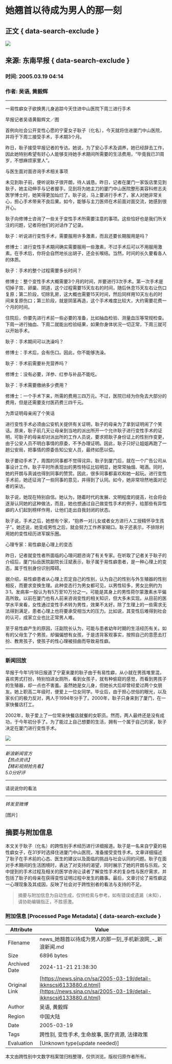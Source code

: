 # 她翘首以待成为男人的那一刻

## 正文 { data-search-exclude }


_![](https://n.sinaimg.cn/sinakd10204/275/w138h137/20200407/7352-irtymmw7884003.jpg)_

## 来源: 东南早报 { data-search-exclude }
### 时间: 2005.03.19 04:14
### 作者: 吴语, 黄毅辉

---

一易性癖女子欲换男儿身追踪今天住进中山医院下周三进行手术

早报记者吴语黄毅辉文／图

首例向社会公开变性心愿的宁夏女子耿子（化名），今天就将住进厦门中山医院，并将于下周三接受手术，手术期3个月。

昨日，耿子接受早报记者的专访。她说，为了安心手术及调养，她已经辞去工作，因此她特别希望有好心人能够支持她手术期间所需要的生活费用，“毕竟我已31周岁，不想麻烦家里人”。

与医生面对面咨询手术相关事项

未见到耿子前，便听说耿子很开朗，待人诚恳。昨日，记者在厦门一家饭店里见到耿子，她主动伸手与记者握手。见到将为她主刀的厦门中山医院整形美容科修志夫医学博士时，她笑得更加灿烂了。耿子说，马上要进行手术了，家人对她非常关心，担心手术带来不良后果。如今，能够与主刀医师在术前面对面交流，她感到很开心。

耿子向修博士咨询了一些关于变性手术所需要注意的事项。这些恰好也是我们所关注的问题，记者将他们的对话作了记录。

耿子：听说进行变性手术，需要服用许多激素，而且还要长期服用是吗？

修博士：进行变性手术期间确实需要服用一些激素，不过手术后可以不用服用激素。在手术后，你将会自然地长出胡子，还会长喉结。当然，时间的长久要看各人的体质。

耿子：手术的整个过程需要多长时间？

修博士：整个变性手术大概需要3个月的时间，并要进行3次手术。第一次手术是切掉子宫、卵巢、阴道，这个过程需要15天左右的时间，随后休息15天左右让伤口复原；第二阶段，切除乳房，这大概也需要15天时间，然后同样用10天左右的时间来复原伤口；第三阶段，就是阴茎再造，这个手术难度比较大，大约需要花费一个月的时间。

住院后，你要先进行术前一些必要的准备，比如抽血检验、测量血压等常规检查。下周一进行抽血、下周二就能出检验结果，如果你身体状况一切正常，下周三就可以开始手术。

耿子：手术期间可以洗澡吗？

修博士：手术后，会有伤口。因此，你不能够洗澡。

耿子：手术前需要补充营养吗？

修博士：没有必要，洋参、红参与补品不能吃。

耿子：手术需要缴纳多少费用？

修博士：一个手术下来，所需的费用三四万元。不过，医院已经为你免去大部分的费用，但是还需要支付医药费三四千元。

为弄证明母亲闹了个笑话

进行变性手术必须由公安机关提供有关证明，耿子的母亲为了拿到证明闹了个笑话。原来，耿子前几天让母亲到当地的派出所开一个允许耿子进行变性手术的证明，可耿子的母亲却对派出所的工作人员说，要求把耿子身份证上的性别作变更，由于公安人员不明白事情的原委，不予办理证明。因此，耿子只好让姐姐再跑了一趟公安局，把事情的原委告知公安人员，最终如愿以偿。

耿子要动手术了，周围的同事都不觉得诧异。耿子到厦门后，就在一个广告公司从事设计工作。耿子平时所表现出的男性特征比较明显，她常常抽烟、喝酒。同时，她的开朗与真诚也得到同事的赞赏。因此，很多同事都喜欢和她一起玩。进行变性手术前，她还征询了一些同事的意见，并得到了认同。如今，她非常坦然地面对记者的采访。

耿子说，她现在特别自信。她认为，随着时代的发展、文明程度的提高，社会将会逐渐认同她的这种做法，而且，她也想通过自己做变性手术的例子，给那些有异性癖的人们起到榜样作用，让他们走出自我封闭的状态。

耿子说，手术之后，她想有个家，“抱养一对儿女或者女方进行人工授精怀孕生孩子”。她还说，她变成男性之后，就会努力工作养家糊口。耿子还表示，不排除利用她的变性经历进军娱乐圈。

心理专家：易性癖是心理上的变态

昨日，记者就变性者所面临的心理问题咨询了有关专家。在听取了记者关于耿子的介绍后，厦门仙岳医院副院长汪斌表示，耿子属于易性癖患者，是一种心理上的变态，属于性别身份识别障碍。

据介绍，易性癖患者从心理上否定自己的性别，认为自己的性别与外生殖器的性别相反，而要求变换生理。此种变态行为男女都可见，以男性较多，男女比例约为3∶1。发病率一般认为有5万至10万分之一。可能是其身上的男性荷尔蒙激素水平偏高所致。以前在厦门也有人前来咨询变性的相关知识，但大多未实现。从目前的医学水平来看，女性通过变性手术转为男性，效果不太好。除了生理上的一些需求无法得到满足，患者心理上也将要承受相当大的压力。比如说，其变性后难得到社会的认可，成家立业也比正常男人难。

至于易性癖产生的原因，汪副院长认为，可能与患者幼年时期的生活经历有关。如有的父母生了个男孩，却偏偏想有女孩，于是违背客观事实，按照自己的意愿去打扮、教育孩子，使孩子的性心理被扭曲而导致易性癖。

---

### 新闻回放

早报于今年1月18日报道了宁夏来厦的耿子由于有易性癖，从小就在男孩堆里混，喜欢男式打扮，特别怕进女厕所，看到女孩子，就有种偷窥的感觉，而看到男孩子的生殖器，却一点也不害羞。虽然她是女儿身，但她长大后却曾经爱过两个女朋友。她上职高二年级时，便爱上一位女同学。毕业后，由于担心世俗的眼光，以及家长们的极力反对，两人于1994年分手了。2000年，耿子只身来到了厦门，在一家快餐店打工。

2002年，耿子爱上了一位常来快餐店就餐的女职员。然而，两人最终还是没有成功，于今年初分手了。为了能过上自己想要的生活，拥有一个属于自己的家，耿子决定在厦门进行变性手术。

_![](https://n.sinaimg.cn/default/2fb77759/20151125/320X320.png)_

--- 

_新浪新闻官方_  
_【热点资讯】_  
_【精彩视频抢先看】_  
_5.0分好评_

--- 

请说说你的看法

--- 

_转发至微博_ 

[图片]

## 摘要与附加信息

<!-- tcd_abstract -->
本文关于耿子（化名）的跨性别手术经历进行详细报道。耿子是一名来自宁夏的易性癖女子，在31岁时选择住进厦门中山医院，准备接受变性手术。文章详细描述了耿子在手术前的心态、医生的建议以及面临的挑战与社会认同的问题。耿子在面对手术期间的生活困境时，表达了对支持的渴望，同时展示了她的开朗与乐观。文中提到的手术过程及相关的医学咨询让读者了解变性手术的复杂性与医疗需求，并包括了耿子的母亲在获得变性证明过程中发生的趣事。最后，文章讨论了易性癖这一心理现象及其成因，反映了社会对于跨性别者的看法与支持的不足。
<!-- tcd_abstract_end -->

> 摘要与附加信息为自动生成，仅供检索与参考。如有错误或遗漏（未知），请协助编辑指正，不胜感激。

### 附加信息 [Processed Page Metadata] { data-search-exclude }

| Attribute       | Value                                  |
|-----------------|----------------------------------------|
| Filename        | news_她翘首以待成为男人的那一刻_手机新浪网_-_新浪新闻.md                             |
| Size            | 6896 bytes                           |
| Archived Date   | 2024-11-21 21:38:30                             |
| Original Link   | [https://news.sina.cn/sa/2005-03-19/detail-ikknscsi6133880.d.html](https://news.sina.cn/sa/2005-03-19/detail-ikknscsi6133880.d.html)                       |
| Author          | 吴语, 黄毅辉                               |
| Region          | 中国大陆                               |
| Date            | 2005-03-19                                 |
| Tags            | 跨性别, 变性手术, 生命故事, 医疗资源, 法律政策                                 |
| Evaluation            | [Unknown type(update needed)]                                 |
<!-- tcd_table_end -->

本文由跨性别中文数字档案馆归档整理，仅供浏览。版权归原作者所有。
